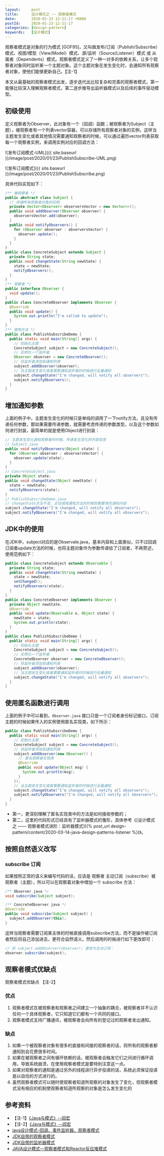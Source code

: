 ```yaml
---
layout:     post
title:      设计模式之 —— 观察者模式
date:       2020-01-23 12:21:17 +0800
postId:     2020-01-23-12-21-17
categories: [design-pattern]
keywords:   [设计模式]
---
```


观察者模式是对象的行为模式 [GOF95]，又叫做发布/订阅（Publish/Subscribe）模式、视图/模型（View/Model）模式、源/监听（Source/Listener）模式 或 从属者（Dependents）模式。观察者模式定义了一种一对多的依赖关系，让多个观察者对象同时监听某一个主题对象。这个主题对象在发生变化时，会通知所有观察者对象，使他们能够更新自己。【注-1】

本文从最基础的观察者模式出发，逐步迭代出比较复杂和完善的观察者模式，第一能够比较深入理解观察者模式，第二逐步推导出监听器模式以及后续的事件驱动模型。

## 初级使用

定义观察者为Observer，此对象有一个（回调）函数；被观察者为Subject（主题），被观察者有一个列表vector容器，可以存储所有观察者对象的实例，这样当主题发生变化或者其他情况需要通知观察者的时候，可以通过遍历vector列表获取每一个观察者实例，来调用实例对应的回调方法：

![发布订阅模式-UML]({{ site.baseurl }}/image/post/2020/01/23/PublishSubscribe-UML.png)


![发布订阅模式]({{ site.baseurl }}/image/post/2020/01/23/PublishSubscribe.png)

具体代码实现如下：

```java
/** 被观察者 */
public abstract class Subject {
  // 存储所有观察者对象的实例
  private Vector<Observer> observersVector = new Vector<>();
  public void addObserver(Observer observer) {
    observersVector.add(observer);
  }
  public void notifyObservers() {
    for (Observer observer : observersVector) {
      observer.update();
    }
  }
}
public class ConcreteSubject extends Subject {
  private String state;
  public void changeState(String newState) {
    state = newState;
    notifyObservers();
  }
}
/** 观察者 */
public interface Observer {
  void update();
}
public class ConcreteObserver implements Observer {
  @Override
  public void update() {
    System.out.println("I'm called to update");
  }
}
/** 使用方法 */
public class PublishSubscribeDemo {
  public static void main(String[] args) {
    // 初始化主题
    ConcreteSubject subject = new ConcreteSubject();
    // 实例化一个监听者
    Observer observer = new ConcreteObserver();
    // 将监听者添加到通知列表
    subject.addObserver(observer);
    // 当主题发生变化或者需要通知监听者的时候进行全量通知
    subject.changeState("I'm changed, will notify all observers");
    subject.notifyObservers();
  }
}
```

## 增加通知参数

上面的例子中，主题发生变化的时候只是单纯的调用了一下notify方法，且没有传递任何参数，那如果需要传递参数，就需要考虑传递的参数类型，以及这个参数如何进行封装，最简单的就是使用Object进行封装：

```java
// 主题发生变化通知观察者的时候，传递发生变化的内容信息
// Subject.java
public void notifyObservers(Object state) {
  for (Observer observer : observersVector) {
    observer.update(state);
  }
}
// ConcreteSubject.java
private Object state;
public void changeState(Object newState) {
  state = newState;
  notifyObservers(state);
}
// PublishSubscribeDemo.java
// changeState方法不变，主动调用通知方法的时候则需要填充通知内容
subject.changeState("I'm changed, will notify all observers");
subject.notifyObservers("I'm changed, will notify all observers");
```

## JDK中的使用

在JDK中，subject对应的是Observale.java，基本内容和上面类似，只不过回调订阅者update方法的时候，也将主题对象作为参数传递给了订阅者，不再赘述，使用范例如下：

```java
public class ConcreteSubject extends Observable {
  private String state;
  public void changeState(String newState) {
    state = newState;
    setChanged();
    notifyObservers(state);
  }
}
public class ConcreteObserver implements Observer {
  private Object newState;
  @Override
  public void update(Observable o, Object state) {
    newState = state;
    System.out.println(state);
  }
}
public class PublishSubscribeDemo {
  public static void main(String[] args) {
    // 初始化主题
    ConcreteSubject subject = new ConcreteSubject();
    // 实例化一个监听者
    ConcreteObserver observer = new ConcreteObserver();
    // 将监听者添加到通知列表
    subject.addObserver(observer);
    // 当主题发生变化或者需要通知监听者的时候进行全量通知
    subject.changeState("I'm changed, will notify all observers");
  }
}
```

## 使用匿名函数进行调用

上面的例子中可以看到，`Observer.java` 接口只是一个订阅者身份标记接口，订阅主题的时候如果传入的实例使用匿名实现类，如下所示：

```java
public class PublishSubscribeDemo {
  public static void main(String[] args) {
    // 初始化主题
    ConcreteSubject subject = new ConcreteSubject();
    // 将监听者添加到通知列表
    subject.addObserver(new Observer() {
      // 匿名观察者实现类
      @Override
      public void update(Object msg) {
        System.out.println(msg);
      }
    });
    // 当主题发生变化或者需要通知监听者的时候进行全量通知
    subject.changeState("I'm changed, will notify all observers");
    subject.notifyObservers("I'm changed, will notify all observers");
  }
}
```

* 第一，更深刻理解了匿名实现类中的方法是如何接收参数的；
* 第二，这里的代码形式已经具有了监听器模式的雏形，具体参考《[设计模式之 —— 观察者模式进阶：监听器模式]({% post_url design-pattern/content/2020-03-14-java-design-patterns-listener %})》。

## 按照自然语义改写

### subscribe 订阅

如果按照正常的语义来编写代码的话，应该是 观察者 主动订阅（subscribe）被观察者（主题），所以可以在观察着对象中增加一个 subscribe 方法：

```java
/** Observer.java */
void subscribe(Subject subject);

/** ConcreteObserver.java */
@Override
public void subscribe(Subject subject) {
  subject.addObserver(this);
}
```
这样当观察者需要订阅某主体的时候直接调用subscribe方法，而不是操作被订阅者然后将自己添加进去，更符合自然语义。然后调用的时候进行如下更改即可：

```java
// 将 subject.addObserver(observer); 更改为主动订阅：
observer.subscribe(subject);
```

## 观察者模式优缺点 

观察者模式优缺点 【注-2】

### 优点
1. 观察者模式在被观察者和观察者之间建立一个抽象的耦合，被观察者并不认识任何一个具体观察者，它只知道它们都有一个共同的接口。
2. 观察者模式支持广播通讯，被观察者会向所有的登记过的观察者发出通知。

### 缺点
1. 如果一个被观察者对象有很多的直接和间接的观察者的话，将所有的观察者都通知到会花费很多时间。
2. 如果在被观察者之间有循环依赖的话，被观察者会触发它们之间进行循环调用，导致系统崩溃，在使用观察者模式是要特别注意这一点。
3. 如果对观察者的通知是通过另外的线程进行异步投递的话，系统必须保证投递是以自恰的方式进行的。
4. 虽然观察者模式可以随时使观察者知道所观察的对象发生了变化，但观察者模式没有相应的机制使观察者知道所观察的对象是怎么发生变化的

## 参考资料

* 【注-1】[《Java与模式》--阎宏](https://book.douban.com/subject/1214074/)
* 【注-2】[《Java与模式》--阎宏](https://book.douban.com/subject/1214074/)
* [java设计模式-回调、事件监听器、观察者模式](https://my.oschina.net/u/923324/blog/792857)
* [JDK自带的观察者模式](https://www.cnblogs.com/duanxz/archive/2013/01/09/2853139.html)
* [JDK自带的监听器模式](https://www.cnblogs.com/duanxz/archive/2013/01/11/2855979.html)
* [JAVA设计模式—观察者模式和Reactor反应堆模式](https://www.cnblogs.com/ssskkk/p/9703926.html)
